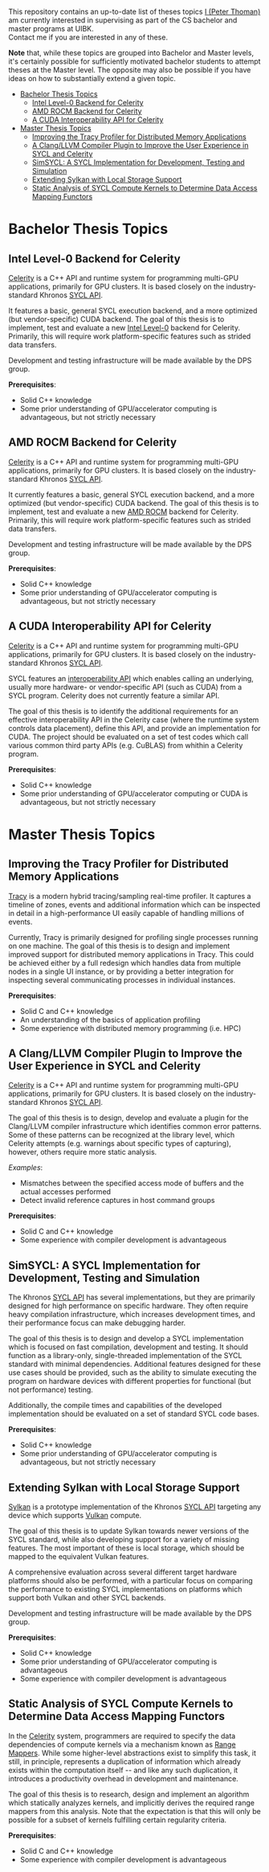This repository contains an up-to-date list of theses topics [I (Peter Thoman)](https://dps.uibk.ac.at/~petert/)
am currently interested in supervising as part of the CS bachelor and master programs at UIBK.  
Contact me if you are interested in any of these.

**Note** that, while these topics are grouped into Bachelor and Master levels, it's certainly possible
for sufficiently motivated bachelor students to attempt theses at the Master level. The opposite
may also be possible if you have ideas on how to substantially extend a given topic.

- [Bachelor Thesis Topics](#bachelor-thesis-topics)
  - [Intel Level-0 Backend for Celerity](#intel-level-0-backend-for-celerity)
  - [AMD ROCM Backend for Celerity](#amd-rocm-backend-for-celerity)
  - [A CUDA Interoperability API for Celerity](#a-cuda-interoperability-api-for-celerity)
- [Master Thesis Topics](#master-thesis-topics)
  - [Improving the Tracy Profiler for Distributed Memory Applications](#improving-the-tracy-profiler-for-distributed-memory-applications)
  - [A Clang/LLVM Compiler Plugin to Improve the User Experience in SYCL and Celerity](#a-clangllvm-compiler-plugin-to-improve-the-user-experience-in-sycl-and-celerity)
  - [SimSYCL: A SYCL Implementation for Development, Testing and Simulation](#simsycl-a-sycl-implementation-for-development-testing-and-simulation)
  - [Extending Sylkan with Local Storage Support](#extending-sylkan-with-local-storage-support)
  - [Static Analysis of SYCL Compute Kernels to Determine Data Access Mapping Functors](#static-analysis-of-sycl-compute-kernels-to-determine-data-access-mapping-functors)

# Bachelor Thesis Topics

## Intel Level-0 Backend for Celerity

[Celerity](https://celerity.github.io) is a C++ API and runtime system for programming multi-GPU
applications, primarily for GPU clusters. It is based closely on the industry-standard Khronos
[SYCL API](https://www.khronos.org/sycl).

It features a basic, general SYCL execution backend, and a more optimized (but
vendor-specific) CUDA backend. The goal of this thesis is to implement, test and evaluate a new
[Intel Level-0](https://dgpu-docs.intel.com/technologies/level-zero.html) backend for Celerity.
Primarily, this will require work platform-specific features such as strided data transfers.

Development and testing infrastructure will be made available by the DPS group.

**Prerequisites**:
* Solid C++ knowledge
* Some prior understanding of GPU/accelerator computing is advantageous, but not strictly necessary


## AMD ROCM Backend for Celerity

[Celerity](https://celerity.github.io) is a C++ API and runtime system for programming multi-GPU
applications, primarily for GPU clusters. It is based closely on the industry-standard Khronos
[SYCL API](https://www.khronos.org/sycl).

It currently features a basic, general SYCL execution backend, and a more optimized (but 
vendor-specific) CUDA backend. The goal of this thesis is to implement, test and evaluate a new
[AMD ROCM](https://www.amd.com/en/products/software/rocm.html) backend for Celerity.
Primarily, this will require work platform-specific features such as strided data transfers.

Development and testing infrastructure will be made available by the DPS group.

**Prerequisites**:
* Solid C++ knowledge
* Some prior understanding of GPU/accelerator computing is advantageous, but not strictly necessary


## A CUDA Interoperability API for Celerity

[Celerity](https://celerity.github.io) is a C++ API and runtime system for programming multi-GPU
applications, primarily for GPU clusters. It is based closely on the industry-standard Khronos
[SYCL API](https://www.khronos.org/sycl).

SYCL features an [interoperability API](https://www.oneapi.io/blog/sycl-interoperability-a-deep-dive-into-bridging-cuda-and-oneapi)
which enables calling an underlying, usually more hardware- or vendor-specific API (such as CUDA)
from a SYCL program. Celerity does not currently feature a similar API.

The goal of this thesis is to identify the additional requirements for an effective interoperability
API in the Celerity case (where the runtime system controls data placement), define this API, and provide
an implementation for CUDA. The project should be evaluated on a set of test codes which call
various common third party APIs (e.g. CuBLAS) from whithin a Celerity program.

**Prerequisites**:
* Solid C++ knowledge
* Some prior understanding of GPU/accelerator computing or CUDA is advantageous, but not strictly necessary



# Master Thesis Topics

## Improving the Tracy Profiler for Distributed Memory Applications

[Tracy](https://github.com/wolfpld/tracy) is a modern hybrid tracing/sampling real-time profiler.
It captures a timeline of zones, events and additional information which can be inspected in 
detail in a high-performance UI easily capable of handling millions of events.

Currently, Tracy is primarily designed for profiling single processes running on one machine.
The goal of this thesis is to design and implement improved support for distributed memory 
applications in Tracy. This could be achieved either by a full redesign which handles data from
multiple nodes in a single UI instance, or by providing a better integration for inspecting
several communicating processes in individual instances.

**Prerequisites**:
* Solid C and C++ knowledge
* An understanding of the basics of application profiling
* Some experience with distributed memory programming (i.e. HPC)


## A Clang/LLVM Compiler Plugin to Improve the User Experience in SYCL and Celerity

[Celerity](https://celerity.github.io) is a C++ API and runtime system for programming multi-GPU
applications, primarily for GPU clusters. It is based closely on the industry-standard Khronos
[SYCL API](https://www.khronos.org/sycl).

The goal of this thesis is to design, develop and evaluate a plugin for the Clang/LLVM compiler
infrastructure which identifies common error patterns. Some of these patterns can be recognized
at the library level, which Celerity attempts (e.g. warnings about specific types of capturing),
however, others require more static analysis.

*Examples*:
* Mismatches between the specified access mode of buffers and the actual accesses performed
* Detect invalid reference captures in host command groups

**Prerequisites**:
* Solid C and C++ knowledge
* Some experience with compiler development is advantageous


## SimSYCL: A SYCL Implementation for Development, Testing and Simulation

The Khronos [SYCL API](https://www.khronos.org/sycl) has several implementations, but they
are primarily designed for high performance on specific hardware. They often require heavy
compilation infrastructure, which increases development times, and their performance focus
can make debugging harder.

The goal of this thesis is to design and develop a SYCL implementation which is focused on
fast compilation, development and testing. It should function as a library-only,
single-threaded implementation of the SYCL standard with minimal dependencies.
Additional features designed for these use cases should be provided, such as the ability to 
simulate executing the program on hardware devices with different properties for functional
(but not performance) testing.

Additionally, the compile times and capabilities of the developed implementation should be
evaluated on a set of standard SYCL code bases.

**Prerequisites**:
* Solid C++ knowledge
* Some prior understanding of GPU/accelerator computing is advantageous, but not strictly necessary


## Extending Sylkan with Local Storage Support

[Sylkan](https://dl.acm.org/doi/10.1145/3456669.3456683) is a prototype implementation of the
Khronos [SYCL API](https://www.khronos.org/sycl) targeting any device which supports 
[Vulkan](https://www.vulkan.org/) compute.

The goal of this thesis is to update Sylkan towards newer versions of the SYCL standard,
while also developing support for a variety of missing features. The most important of these
is local storage, which should be mapped to the equivalent Vulkan features.

A comprehensive evaluation across several different target hardware platforms should also be
performed, with a particular focus on comparing the performance to existing SYCL implementations
on platforms which support both Vulkan and other SYCL backends.

Development and testing infrastructure will be made available by the DPS group.

**Prerequisites**:
* Solid C++ knowledge
* Some prior understanding of GPU/accelerator computing is advantageous
* Some experience with compiler development is advantageous


## Static Analysis of SYCL Compute Kernels to Determine Data Access Mapping Functors

In the [Celerity](https://celerity.github.io) system, programmers are required to specify
the data dependencies of compute kernels via a mechanism known as
[Range Mappers](https://celerity.github.io/docs/range-mappers). While some higher-level
abstractions exist to simplify this task, it still, in principle, represents a duplication of
information which already exists within the computation itself -- and like any such duplication,
it introduces a productivity overhead in development and maintenance.

The goal of this thesis is to research, design and implement an algorithm which statically
analyzes kernels, and implicitly derives the required range mappers from this analysis.
Note that the expectation is that this will only be possible for a subset of kernels fulfilling
certain regularity criteria.

**Prerequisites**:
* Solid C and C++ knowledge
* Some experience with compiler development is advantageous
